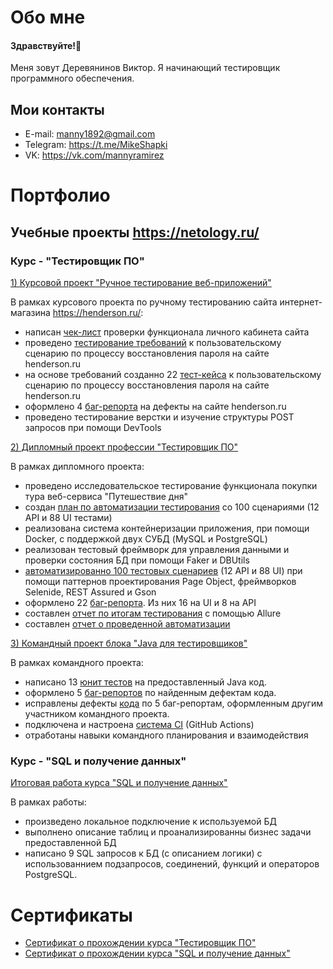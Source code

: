 # Обо мне
#### Здравствуйте!👋
Меня зовут Деревянинов Виктор. Я начинающий тестировщик программного обеспечения.

## Мои контакты
- E-mail: manny1892@gmail.com
- Telegram: https://t.me/MikeShapki
- VK: https://vk.com/mannyramirez

# Портфолио
## Учебные проекты https://netology.ru/
### Курс - "Тестировщик ПО"

[1) Курсовой проект "Ручное тестирование веб-приложений"](https://docs.google.com/spreadsheets/d/1kBK8dHSDg1nze-iYaehJ8vMSS1tQaI4_A1JJ2xK3VQs/edit?usp=sharing)

В рамках курсового проекта по ручному тестированию сайта интернет-магазина https://henderson.ru/:
- написан [чек-лист](https://docs.google.com/spreadsheets/d/1TznrKMXzDyLx6_KCxiOztL0qFBdjugDTM-IEcM5tvfE/edit?usp=sharing) проверки функционала личного кабинета сайта 
- проведено [тестирование требований](https://docs.google.com/document/d/1Aolp1ogBMOXkeGBtWuEZVoBJo40Kh9xSrOMmSSvzHIs/edit?usp=sharing) к пользовательскому сценарию по процессу восстановления пароля на сайте henderson.ru
- на основе требований созданно 22 [тест-кейса](https://docs.google.com/spreadsheets/d/1HujRaajAZ-g3LLCNG0rfx5qXdabTG1MC0wSFXkAqFwo/edit?usp=sharing) к пользовательскому сценарию по процессу восстановления пароля на сайте henderson.ru
- оформлено 4 [баг-репорта](https://docs.google.com/spreadsheets/d/1wh28eB16iIIaaW6DRm1MqUh0PJkmNzwblpkX_amMYBc/edit?usp=sharing) на дефекты на сайте henderson.ru
- проведено тестирование верстки и изучение структуры POST запросов при помощи DevTools

[2) Дипломный проект профессии "Тестировщик ПО"](https://github.com/manny1892/QADiplomWork)

В рамках дипломного проекта:

- проведено исследовательское тестирование функционала покупки тура веб-сервиса "Путешествие дня"
- создан [план по автоматизации тестирования](https://github.com/manny1892/QADiplomWork/blob/master/Plan.md) со 100 сценариями (12 API и 88 UI тестами)
- реализована система контейнеризации приложения, при помощи Docker, с поддержкой двух СУБД (MySQL и PostgreSQL)
- реализован тестовый фреймворк для управления данными и проверки состояния БД при помощи Faker и DBUtils
- [автоматизированно 100 тестовых сценариев](https://github.com/manny1892/QADiplomWork/tree/master/src/test/java/test) (12 API и 88 UI) при помощи паттернов проектирования Page Object, фреймворков Selenide, REST Assured и Gson
- оформлено 22 [баг-репорта](https://github.com/manny1892/QADiplomWork/issues). Из них 16 на UI и 8 на API
- составлен [отчет по итогам тестирования](https://github.com/manny1892/QADiplomWork/blob/master/TestReport.md) с помощью Allure
- составлен [отчет о проведенной автоматизации](https://github.com/manny1892/QADiplomWork/blob/master/Summary.md) 

[3) Командный проект блока "Java для тестировщиков"](https://github.com/manny1892/TeamProject)

В рамках командного проекта:

- написано 13 [юнит тестов](https://github.com/manny1892/TeamProject/blob/main/src/test/java/ru/netology/GameStoreTest.java) на предоставленный Java код.
- оформлено 5 [баг-репортов](https://github.com/manny1892/TeamProject/issues?q=is%3Aissue+is%3Aclosed) по найденным дефектам кода.
- исправлены дефекты [кода](https://github.com/manny1892/TeamProject/blob/main/src/main/java/ru/netology/Player.java) по 5 баг-репортам, оформленным другим участником командного проекта.
- подключена и настроена [система CI](https://github.com/manny1892/TeamProject/actions) (GitHub Actions)
- отработаны навыки командного планирования и взаимодействия

### Курс - "SQL и получение данных"

[Итоговая работа курса "SQL и получение данных"](https://docs.google.com/document/d/1t1i98jEF4Wq1eeH_dHoRo19iQ6Hp17jYnzzC7GzxnA4/edit)

В рамках работы:

- произведено локальное подключение к используемой БД
- выполнено описание таблиц и проанализированны бизнес задачи предоставленной БД 
- написано 9 SQL запросов к БД (с описанием логики) с использованнием подзапросов, соединений, функций и операторов PostgreSQL.

# Сертификаты
- [Сертификат о прохождении курса "Тестировщик ПО"](https://github.com/manny1892/manny1892/blob/main/certificate%20(1).pdf)
- [Сертификат о прохождении курса "SQL и получение данных"](https://github.com/manny1892/manny1892/blob/main/certificate%20(2).pdf)



<!--
**manny1892/manny1892** is a ✨ _special_ ✨ repository because its `README.md` (this file) appears on your GitHub profile.

Here are some ideas to get you started:

- 🔭 I’m currently working on ...
- 🌱 I’m currently learning ...
- 👯 I’m looking to collaborate on ...
- 🤔 I’m looking for help with ...
- 💬 Ask me about ...
- 📫 How to reach me: ...
- 😄 Pronouns: ...
- ⚡ Fun fact: ...
-->
